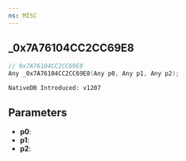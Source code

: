 ```yaml
---
ns: MISC
---
```

## _0x7A76104CC2CC69E8

```c
// 0x7A76104CC2CC69E8
Any _0x7A76104CC2CC69E8(Any p0, Any p1, Any p2);
```

```
NativeDB Introduced: v1207
```

## Parameters
* **p0**:
* **p1**:
* **p2**:
